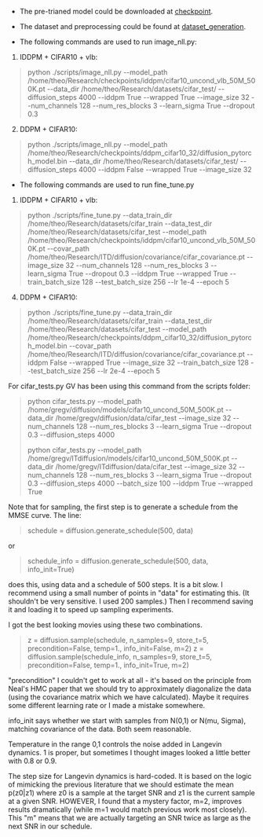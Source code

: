 - The pre-trianed model could be downloaded at [checkpoint](https://github.com/openai/improved-diffusion).

- The dataset and preprocessing could be found at [dataset_generation](https://github.com/openai/improved-diffusion/tree/main/datasets).

- The following commands are used to run image_nll.py:

1. IDDPM + CIFAR10 + vlb:
>python ./scripts/image_nll.py --model_path /home/theo/Research/checkpoints/iddpm/cifar10_uncond_vlb_50M_500K.pt --data_dir /home/theo/Research/datasets/cifar_test/ --diffusion_steps 4000 --iddpm True --wrapped True --image_size 32 --num_channels 128 --num_res_blocks 3 --learn_sigma True --dropout 0.3 

2. DDPM + CIFAR10:
>python ./scripts/image_nll.py --model_path /home/theo/Research/checkpoints/ddpm_cifar10_32/diffusion_pytorch_model.bin --data_dir /home/theo/Research/datasets/cifar_test/ --diffusion_steps 4000 --iddpm False --wrapped True --image_size 32

- The following commands are used to run fine_tune.py
1. IDDPM + CIFAR10 + vlb:
> python ./scripts/fine_tune.py 
--data_train_dir /home/theo/Research/datasets/cifar_train --data_test_dir /home/theo/Research/datasets/cifar_test
--model_path /home/theo/Research/checkpoints/iddpm/cifar10_uncond_vlb_50M_500K.pt
--covar_path /home/theo/Research/ITD/diffusion/covariance/cifar_covariance.pt
--image_size 32 --num_channels 128 --num_res_blocks 3 --learn_sigma True --dropout 0.3 --iddpm True --wrapped True
--train_batch_size 128 --test_batch_size 256 --lr 1e-4 --epoch 5

4. DDPM + CIFAR10:
> python ./scripts/fine_tune.py --data_train_dir /home/theo/Research/datasets/cifar_train --data_test_dir /home/theo/Research/datasets/cifar_test --model_path /home/theo/Research/checkpoints/ddpm_cifar10_32/diffusion_pytorch_model.bin --covar_path /home/theo/Research/ITD/diffusion/covariance/cifar_covariance.pt --iddpm False --wrapped True --image_size 32 --train_batch_size 128 --test_batch_size 256 --lr 2e-4 --epoch 5
  

For cifar_tests.py GV has been using this command from the scripts folder:
> python cifar_tests.py --model_path /home/gregv/diffusion/models/cifar10_uncond_50M_500K.pt --data_dir /home/gregv/diffusion/data/cifar_test --image_size 32 --num_channels 128 --num_res_blocks 3 --learn_sigma True --dropout 0.3 --diffusion_steps 4000
> 
> python cifar_tests.py --model_path /home/gregv/ITdiffusion/models/cifar10_uncond_50M_500K.pt --data_dir /home/gregv/ITdiffusion/data/cifar_test --image_size 32 --num_channels 128 --num_res_blocks 3 --learn_sigma True --dropout 0.3 --diffusion_steps 4000 --batch_size 100 --iddpm True --wrapped True

Note that for sampling, the first step is to generate 
a schedule from the MMSE curve. 
The line:
> schedule = diffusion.generate_schedule(500, data)

or 

> schedule_info = diffusion.generate_schedule(500, data, info_init=True)

does this, using data and a schedule of 500 steps. It is a bit slow.
I recommend using a small number of points in "data" for estimating this. (It shouldn't be very sensitive. I used 200 samples.)
Then I recommend saving it and loading it to speed up sampling experiments.

I got the best looking movies using these two combinations. 
> z = diffusion.sample(schedule, n_samples=9, store_t=5, precondition=False, temp=1., info_init=False, m=2)
z = diffusion.sample(schedule_info, n_samples=9, store_t=5, precondition=False, temp=1., info_init=True, m=2)

"precondition" I couldn't get to work at all - it's based on the principle from Neal's HMC paper that we should try to approximately diagonalize 
the data (using the covariance matrix which we have calculated). Maybe it requires some different learning rate or I made a mistake somewhere. 

info_init says whether we start with samples from N(0,1) or N(mu, Sigma), matching covariance of the data.
Both seem reasonable. 

Temperature in the range 0,1 controls the noise added in Langevin dynamics. 1 is proper, but sometimes I thought images 
looked a little better with 0.8 or 0.9. 

The step size for Langevin dynamics is hard-coded. It is based on the logic of mimicking the 
previous literature that we should estimate the mean p(z0|z1) where z0 is a sample at the target SNR
and z1 is the current sample at a given SNR. 
HOWEVER, I found that a mystery factor, m=2, improves results dramatically (while m=1 would match previous work most closely).
This "m" means that we are actually targeting an SNR twice as large as the next SNR in our schedule. 
